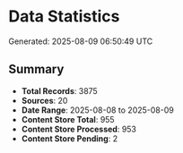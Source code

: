 # Data Statistics

Generated: 2025-08-09 06:50:49 UTC

## Summary

- **Total Records**: 3875
- **Sources**: 20
- **Date Range**: 2025-08-08 to 2025-08-09
- **Content Store Total**: 955
- **Content Store Processed**: 953
- **Content Store Pending**: 2
